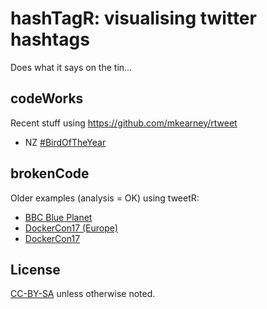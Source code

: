 # hashTagR: visualising twitter hashtags

Does what it says on the tin...

## codeWorks

Recent stuff using https://github.com/mkearney/rtweet

 * NZ [#BirdOfTheYear](birdOfTheYear2018.html)
 
## brokenCode

Older examples (analysis = OK) using tweetR:
 
  * [BBC Blue Planet](https://dataknut.github.io/tweetR/tweetRBluePlanet2_2017.html) 
  * [DockerCon17 (Europe)](dataknut.github.io/tweetR/tweetDockerConEU_2017.html)
  * [DockerCon17](https://dataknut.github.io/tweetR/tweetDockerCon.html)

## License

[CC-BY-SA](https://creativecommons.org/licenses/by-sa/4.0/) unless otherwise noted.
